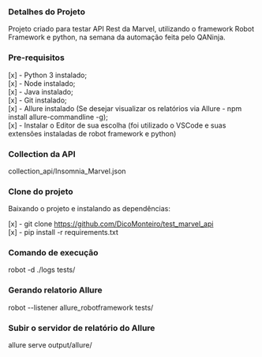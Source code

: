 ### Detalhes do Projeto ###

Projeto criado para testar API Rest da Marvel, utilizando o framework Robot Framework e python, na semana da automação feita pelo QANinja.

### Pre-requisitos ###

[x] - Python 3 instalado; <br />
[x] - Node instalado; <br />
[x] - Java instalado; <br />
[x] - Git instalado; <br />
[x] - Allure instalado (Se desejar visualizar os relatórios via Allure - npm install allure-commandline -g); <br />
[x] - Instalar o Editor de sua escolha (foi utilizado o VSCode e suas extensões instaladas de robot framework e python)


### Collection da API ###

collection_api/Insomnia_Marvel.json

### Clone do projeto ###

Baixando o projeto e instalando as dependências:

[x] - git clone https://github.com/DicoMonteiro/test_marvel_api <br />
[x] - pip install -r requirements.txt

### Comando de execução ###

robot -d ./logs tests/

### Gerando relatorio Allure ###

robot --listener allure_robotframework tests/ 

### Subir o servidor de relatório do Allure ###

allure serve output/allure/